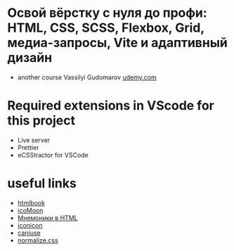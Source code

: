 # Освой вёрстку с нуля до профи: HTML, CSS, SCSS, Flexbox, Grid, медиа-запросы, Vite и адаптивный дизайн
* another course Vassilyi Gudomarov [udemy.com](https://www.udemy.com/course/html-css-gg/learn/lecture/42281890)

# Required extensions in VScode for this project
* Live server
* Prettier
* eCSStractor for VSCode

# useful links
* [htmlbook](https://htmlbook.ru/html/video)
* [icoMoon](https://icomoon.io/)
* [Мнемоники в HTML](https://ru.wikipedia.org/wiki/%D0%9C%D0%BD%D0%B5%D0%BC%D0%BE%D0%BD%D0%B8%D0%BA%D0%B8_%D0%B2_HTML)
* [iconicon](https://icon-icons.com/)
* [caniuse](https://caniuse.com/)
* [normalize.css](https://github.com/necolas/normalize.css?tab=readme-ov-file)